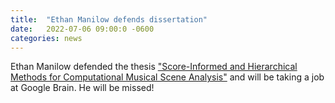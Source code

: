 ```yaml
---
title:  "Ethan Manilow defends dissertation"
date:   2022-07-06 09:00:0 -0600
categories: news 
---
```

Ethan Manilow defended the thesis ["Score-Informed and Hierarchical Methods
for Computational Musical Scene Analysis"](/publications) and will be taking a job at Google Brain. He will be missed!



